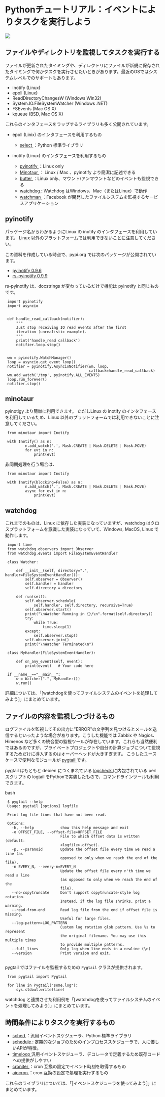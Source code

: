 Pythonチュートリアル：イベントによりタスクを実行しよう
=================

![](https://gyazo.com/d2e4c3c3354e5ee7ff62c27d83fed712.png)


## ファイルやディレクトリを監視してタスクを実行する

ファイルが更新されたタイミングや、ディレクトリにファイルが新規に保存されたタイミングで何かタスクを実行させたいときがあります。最近のOSではシステムレベルでのサポートもあります。

- inotify (Linux)
- epoll (Linux)
- ReadDirectoryChangesW (Windows Win32)
- System.IO.FileSystemWatcher (Windows .NET)
- FSEvents (Mac OS X)
- kqueue (BSD, Mac OS X)

これらのインタフェースをラップするライブラリも多く公開されています。

- epoll (Linix) のインタフェースを利用するもの
  - [select ](https://docs.python.org/3.9/library/select.html)：Python 標準ライブラリ

- inotify (Linux) のインタフェースを利用するもの
  - [pyinotify ](https://github.com/seb-m/pyinotify)：Linux only
  - [Minotaur ](https://github.com/giannitedesco/minotaur)： Linux / Mac 、pyinotify より簡潔に記述できる
  - [butter ](https://pypi.org/project/butter/)：Linux only、マウント/アンマウントなどのイベントも監視できる
  - [watchdog ](https://github.com/gorakhargosh/watchdog): Watchdog はWindows、Mac（またはLinux）で動作
  - [watchman ](https://facebook.github.io/watchman/)：Facebook が開発したファイルシステムを監視するサービスアプリケーション

## pyinotify
パッケージ名からわかるようにLinux の inotify のインタフェースを利用しています。
Linux 以外のプラットフォームでは利用できないことに注意してください。

この資料を作成している時点で、pypi.org では次のパッケージが公開されています。

- [pyinotify 0.9.6 ](https://pypi.org/project/pyinotify/)
- [rs-pyinotify 0.9.9  ](https://pypi.org/project/rs-pyinotify/) 

rs-pyinotify は、docstrings が変わっているだけで機能は pyinotify と同じものです。


```
 import pyinotify
 import asyncio
 
 
 def handle_read_callback(notifier):
     """
     Just stop receiving IO read events after the first
     iteration (unrealistic example).
     """
     print('handle_read callback')
     notifier.loop.stop()
 
 
 wm = pyinotify.WatchManager()
 loop = asyncio.get_event_loop()
 notifier = pyinotify.AsyncioNotifier(wm, loop,
                                      callback=handle_read_callback)
 wm.add_watch('/tmp', pyinotify.ALL_EVENTS)
 loop.run_forever()
 notifier.stop()
```

## minotaur
pyinotigy より簡単に利用できます。
ただしLinux の inotify のインタフェースを利用しているため、Linux 以外のプラットフォームでは利用できないことに注意してください。


```
 from minotaur import Inotify
 
 with Inotify() as n:
         n.add_watch('.', Mask.CREATE | Mask.DELETE | Mask.MOVE)
         for evt in n:
             print(evt)
```

非同期処理を行う場合は、


```
 from minotaur import Inotify
 
 with Inotify(blocking=False) as n:
         n.add_watch('.', Mask.CREATE | Mask.DELETE | Mask.MOVE)
         async for evt in n:
             print(evt)
```

## watchdog
これまでのものは、Linux に依存した実装になっていますが、watchdog はクロスプラットフォームを意識した実装になっていて、Windows, MacOS, Linux で動作します。


```
 import time
 from watchdog.observers import Observer
 from watchdog.events import FileSystemEventHandler
 
 class Watcher:
 
     def __init__(self, directory=".", handler=FileSystemEventHandler()):
         self.observer = Observer()
         self.handler = handler
         self.directory = directory
 
     def run(self):
         self.observer.schedule(
             self.handler, self.directory, recursive=True)
         self.observer.start()
         print("\nWatcher Running in {}/\n".format(self.directory))
         try:
             while True:
                 time.sleep(1)
         except:
             self.observer.stop()
         self.observer.join()
         print("\nWatcher Terminated\n")
         
 class MyHandler(FileSystemEventHandler):
 
     def on_any_event(self, event):
         print(event)   # Your code here
 
 if __name__=="__main__":
     w = Watcher(".", MyHandler())
     w.run()
```

詳細については、「[watchdogを使ってファイルシステムのイベントを処理してみよう]」にまとめています。

## ファイルの内容を監視しつづけるもの
ログファイルを監視してその出力に"ERROR"の文字列を見つけるとメールを送信するといったような場合があります。こうした機能では Zabbix や Nagios、 Himenos など多くの統合型の監視ツールが存在しています。これらも当然便利ではあるのですが、プライベートプロジェクトや自分の計算ジョブについて監視するためだけに導入するのはオーバーヘッドが大きすぎます。
こうしたユースケースで便利なモジュールが [pygtail ](https://pypi.org/project/pygtail/) です。

pygtail はもともと debien につくまれている [logcheck ](https://github.com/SatyenderYadav/Logcheck) に内包されている perl スクリプトの logtail をPythonで実装したもので、コマンドラインツールも利用できます。

 bash
```
 $ pygtail --help
 Usage: pygtail [options] logfile
 
 Print log file lines that have not been read.
 
 Options:
   -h, --help            show this help message and exit
   -o OFFSET_FILE, --offset-file=OFFSET_FILE
                         File to which offset data is written (default:
                         <logfile>.offset).
   -p, --paranoid        Update the offset file every time we read a line (as
                         opposed to only when we reach the end of the file).
   -n EVERY_N, --every-n=EVERY_N
                         Update the offset file every n'th time we read a line
                         (as opposed to only when we reach the end of the
                         file).
   --no-copytruncate     Don't support copytruncate-style log rotation.
                         Instead, if the log file shrinks, print a warning.
   --read-from-end       Read log file from the end if offset file is missing.
                         Useful for large files.
   --log-pattern=LOG_PATTERN
                         Custom log rotation glob pattern. Use %s to represent
                         the original filename. You may use this multiple times
                         to provide multiple patterns.
   --full_lines          Only log when line ends in a newline (\n)
   --version             Print version and exit.
   
```

pygtail ではファイルを監視するための  `Pygtail` クラスが提供されます。


```
 from pygtail import Pygtail
 
 for line in Pygtail("some.log"):
     sys.stdout.write(line)
```

watchdog と連携させた利用例を「[watchdogを使ってファイルシステムのイベントを処理してみよう]」にまとめています。

## 時間条件によりタスクを実行するもの

- [sched ](https://docs.python.org/3/library/sched.html)：汎用イベントスケジューラ、Python 標準ライブラリ
- [schedule ](https://pypi.org/project/schedule/): 定期的なジョブのためのインプロセススケジューラで、人に優しいAPIが特徴。
- [timeloop ](https://github.com/sankalpjonn/timeloop) 汎用イベントスケジューラ、デコレータで定義するため既存コードへの提供がしやすい
- [croniter ](https://github.com/kiorky/croniter)：cron 互換の設定でイベント時刻を取得するもの
- [aiocron ](https://github.com/gawel/aiocron/)：cron 互換の設定で処理を実行するもの

これらのライブラリについては、「[イベントスケジューラを使ってみよう]」にまとめています。



